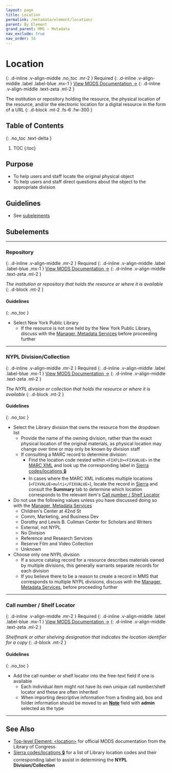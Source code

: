 ```yaml
---
layout: page
title: Location
permalink: /metadata/element/location/
parent: By Element
grand_parent: MMS › Metadata
nav_exclude: true
nav_order: 16
---
```


# Location
{: .d-inline .v-align-middle .no_toc .mr-2 }
Required
{: .d-inline .v-align-middle .label .label-blue .mx-1 }
[View MODS Documentation →](https://www.loc.gov/standards/mods/userguide/location.html)
{: .d-inline .v-align-middle .text-zeta .ml-2 }

The institution or repository holding the resource, the physical location of the resource, and/or the electronic location for a digital resource in the form of a URL
{: .d-block .mt-2 .fs-6 .fw-300 }

## Table of Contents
{: .no_toc .text-delta }

1. TOC
{:toc}

## Purpose
- To help users and staff locate the original physical object
- To help users and staff direct questions about the object to the appropriate division

## Guidelines
- See [subelements](#subelements)

## Subelements

---

### Repository
{: .d-inline .v-align-middle .mr-2 }
Required
{: .d-inline .v-align-middle .label .label-blue .mx-1 }
[View MODS Documentation →](https://www.loc.gov/standards/mods/userguide/location.html#physicallocation)
{: .d-inline .v-align-middle .text-zeta .ml-2 }

_The institution or repository that holds the resource or where it is available_
{: .d-block .mt-2 }

#### Guidelines
{: .no_toc }
- Select New York Public Library
    - If the resource is not one held by the New York Public Library, discuss with the [Manager, Metadata Services](/metadata-documentation/contact/) before proceeding further

---

### NYPL Division/Collection
{: .d-inline .v-align-middle .mr-2 }
Required
{: .d-inline .v-align-middle .label .label-blue .mx-1 }
[View MODS Documentation →](https://www.loc.gov/standards/mods/userguide/location.html#physicallocation)
{: .d-inline .v-align-middle .text-zeta .ml-2 }

_The NYPL division or collection that holds the resource or where it is available_
{: .d-block .mt-2 }

#### Guidelines
{: .no_toc }
- Select the Library division that owns the resource from the dropdown list
    - Provide the name of the owning division, rather than the exact physical location of the original materials, as physical location may change over time or may only be known by division staff
    - If consulting a MARC record to determine division:
        - Find the location code nested within `<FIXFLD><FIXVALUE>` in the [MARC XML](/metadata-documentation/resources/tips-tricks/#view-marc-in-legacy-catalog) and look up the corresponding label in [Sierra codes/locations 🔒](https://docs.google.com/spreadsheets/d/1E8Dbd8M5OotQfGaKjL5cLKlyex5g8D1KBeZeArJtcuU/edit#gid=1867405302)
        - In cases where the MARC XML indicates multiple locations (`<FIXVALUE>multi</FIXVALUE>`), locate the record in [Sierra](/metadata-documentation/resources/glossary/#sierra) and consult the **Summary** tab to determine which location corresponds to the relevant item's [Call number / Shelf Locator](#call-number--shelf-locator)
- Do not use the following values unless you have discussed doing so with the [Manager, Metadata Services](/metadata-documentation/contact/)
    - Children's Center at 42nd St
    - Comm, Marketing, and Business Dev
    - Dorothy and Lewis B. Cullman Center for Scholars and Writers
    - External, not NYPL
    - No Division
    - Reference and Research Services
    - Reserve Film and Video Collection
    - Unknown
- Choose only one NYPL division
    - If a source catalog record for a resource describes materials owned by multiple divisions, this generally warrants separate records for each division
    - If you believe there to be a reason to create a record in MMS that corresponds to multiple NYPL divisions, discuss with the [Manager, Metadata Services](/metadata-documentation/contact/), before proceeding further

---

### Call number / Shelf Locator
{: .d-inline .v-align-middle .mr-2 }
Required
{: .d-inline .v-align-middle .label .label-blue .mx-1 }
[View MODS Documentation →](https://www.loc.gov/standards/mods/userguide/location.html#shelflocator)
{: .d-inline .v-align-middle .text-zeta .ml-2 }

_Shelfmark or other shelving designation that indicates the location identifier for a copy_
{: .d-block .mt-2 }

#### Guidelines
{: .no_toc }
- Add the call number or shelf locator into the free-text field if one is available
    - Each individual item might not have its own unique call number/shelf locator and these are often inherited
    - When importing descriptive information from a finding aid, box and folder information should be moved to an [**Note**](/metadata-documentation/metadata/element/note/) field with **admin** selected as the type

---

## See Also
- [Top-level Element: &lt;location&gt;](https://www.loc.gov/standards/mods/userguide/location.html) for official MODS documentation from the Library of Congress
- [Sierra codes/locations 🔒](https://docs.google.com/spreadsheets/d/1E8Dbd8M5OotQfGaKjL5cLKlyex5g8D1KBeZeArJtcuU/edit#gid=1867405302) for a list of Library location codes and their corresponding label to assist in determining the **NYPL Division/Collection**